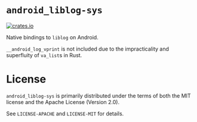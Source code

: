 # `android_liblog-sys`

[![crates.io](https://img.shields.io/crates/v/android_liblog-sys.svg)](https://crates.io/crates/android_liblog-sys)

Native bindings to `liblog` on Android.

`__android_log_vprint` is not included due to the impracticality and superfluity of `va_list`s in Rust.

# License

`android_liblog-sys` is primarily distributed under the terms of both the MIT license and the Apache License (Version 2.0).

See `LICENSE-APACHE` and `LICENSE-MIT` for details.
